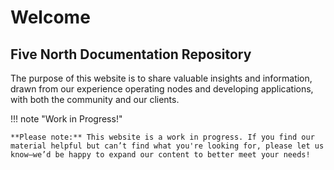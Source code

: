 # Welcome

## Five North Documentation Repository

The purpose of this website is to share valuable insights and information, drawn from our experience operating nodes and developing applications, with both the community and our clients.

!!! note "Work in Progress!"

    **Please note:** This website is a work in progress. If you find our material helpful but can’t find what you're looking for, please let us know—we’d be happy to expand our content to better meet your needs!